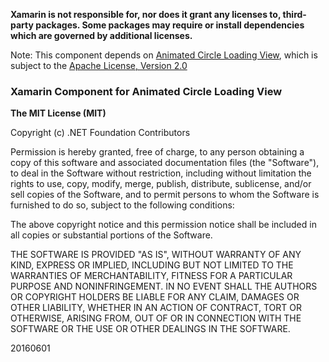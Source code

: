 **Xamarin is not responsible for, nor does it grant any licenses to, third-party packages. Some packages may require or install dependencies which are governed by additional licenses.**

Note: This component depends on [Animated Circle Loading View](https://github.com/jlmd/AnimatedCircleLoadingView), which is subject to the [Apache License, Version 2.0](https://github.com/jlmd/AnimatedCircleLoadingView/blob/master/LICENSE.txt)

### Xamarin Component for Animated Circle Loading View

**The MIT License (MIT)**

Copyright (c) .NET Foundation Contributors

Permission is hereby granted, free of charge, to any person obtaining a copy of this software and associated documentation files (the "Software"), to deal in the Software without restriction, including without limitation the rights to use, copy, modify, merge, publish, distribute, sublicense, and/or sell copies of the Software, and to permit persons to whom the Software is furnished to do so, subject to the following conditions:

The above copyright notice and this permission notice shall be included in all copies or substantial portions of the Software.

THE SOFTWARE IS PROVIDED "AS IS", WITHOUT WARRANTY OF ANY KIND, EXPRESS OR IMPLIED, INCLUDING BUT NOT LIMITED TO THE WARRANTIES OF MERCHANTABILITY, FITNESS FOR A PARTICULAR PURPOSE AND NONINFRINGEMENT. IN NO EVENT SHALL THE AUTHORS OR COPYRIGHT HOLDERS BE LIABLE FOR ANY CLAIM, DAMAGES OR OTHER LIABILITY, WHETHER IN AN ACTION OF CONTRACT, TORT OR OTHERWISE, ARISING FROM, OUT OF OR IN CONNECTION WITH THE SOFTWARE OR THE USE OR OTHER DEALINGS IN THE SOFTWARE.

20160601

